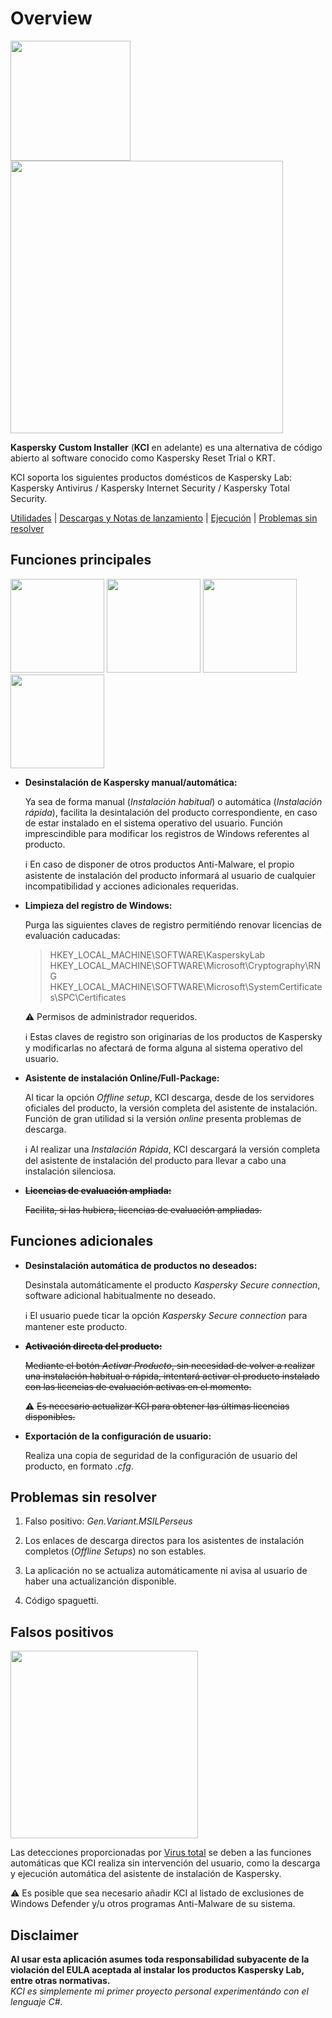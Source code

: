 # Overview
<img src="https://github.com/bitasuperactive/KCIBasic/blob/basicUI/doc/icon.ico" width="192"/> <img src="https://github.com/bitasuperactive/KCIBasic/blob/basicUI/doc/kcibasicimage.png" width="436"/>

**Kaspersky Custom Installer** (**KCI** en adelante) es una alternativa de código abierto al software conocido como Kaspersky Reset Trial o KRT.

KCI soporta los siguientes productos domésticos de Kaspersky Lab: Kaspersky Antivirus / Kaspersky Internet Security / Kaspersky Total Security.

[Utilidades](https://github.com/bitasuperactive/KCIBasic/blob/basicUI/README.md#principales-utilidades) | [Descargas y Notas de lanzamiento](https://github.com/bitasuperactive/KCIBasic/releases) | [Ejecución](https://github.com/bitasuperactive/KCIBasic/blob/basicUI/README.md#ejecución) | [Problemas sin resolver](https://github.com/bitasuperactive/KCIBasic/blob/basicUI/README.md#problemas-sin-resolver)

## Funciones principales
<img src="https://github.com/bitasuperactive/KCIBasic/blob/basicUI/doc/uninstallimage.png" width="150"/> <img src="https://github.com/bitasuperactive/KCIBasic/blob/basicUI/doc/cleanimage.jpg" width="150"/> <img src="https://github.com/bitasuperactive/KCIBasic/blob/basicUI/doc/downloadimage.png" width="150"/> <img src="https://github.com/bitasuperactive/KCIBasic/blob/basicUI/doc/keyimage.jpg" width="150"/>

- **Desinstalación de Kaspersky manual/automática:**

  Ya sea de forma manual (*Instalación habitual*) o automática (*Instalación rápida*), facilita la desintalación del producto correspondiente, en caso de estar instalado en el sistema operativo del usuario. Función imprescindible para modificar los registros de Windows referentes al producto.

  :information_source: En caso de disponer de otros productos Anti-Malware, el propio asistente de instalación del producto informará al usuario de cualquier incompatibilidad y acciones adicionales requeridas.

- **Limpieza del registro de Windows:**

  Purga las siguientes claves de registro permitiéndo renovar licencias de evaluación caducadas:
  > HKEY_LOCAL_MACHINE\SOFTWARE\KasperskyLab            
  > HKEY_LOCAL_MACHINE\SOFTWARE\Microsoft\Cryptography\RNG
  > HKEY_LOCAL_MACHINE\SOFTWARE\Microsoft\SystemCertificates\SPC\Certificates

  :warning: Permisos de administrador requeridos.

  :information_source: Estas claves de registro son originarias de los productos de Kaspersky y modificarlas no afectará de forma alguna al sistema operativo del usuario.

- **Asistente de instalación Online/Full-Package:**

  Al ticar la opción *Offline setup*, KCI descarga, desde de los servidores oficiales del producto, la versión completa del asistente de instalación. Función de gran utilidad si la versión *online* presenta problemas de descarga.

  :information_source: Al realizar una *Instalación Rápida*, KCI descargará la versión completa del asistente de instalación del producto para llevar a cabo una instalación silenciosa.

- **<s>Licencias de evaluación ampliada:</s>**

  <s>Facilita, si las hubiera, licencias de evaluación ampliadas.</s>

## Funciones adicionales
- **Desinstalación automática de productos no deseados:**

  Desinstala automáticamente el producto *Kaspersky Secure connection*, software adicional habitualmente no deseado.

  :information_source: El usuario puede ticar la opción *Kaspersky Secure connection* para mantener este producto.

- **<s>Activación directa del producto:</s>**

  <s>Mediante el botón *Activar Producto*, sin necesidad de volver a realizar una instalación habitual o rápida, intentará activar el producto instalado con las licencias de evaluación activas en el momento.</s>

  :warning: <s>Es necesario actualizar KCI para obtener las últimas licencias disponibles.</s>

- **Exportación de la configuración de usuario:**

  Realiza una copia de seguridad de la configuración de usuario del producto, en formato *.cfg*.


## Problemas sin resolver
1. Falso positivo: *Gen.Variant.MSILPerseus*
  
2. Los enlaces de descarga directos para los asistentes de instalación completos (*Offline Setups*) no son estables.
  
3. La aplicación no se actualiza automáticamente ni avisa al usuario de haber una actualizanción disponible.
 
4. Código spaguetti.


## Falsos positivos
<img src="https://github.com/bitasuperactive/KCIBasic/blob/basicUI/doc/virustotalimage.png" width="300"/>

Las detecciones proporcionadas por [Virus total](https://www.virustotal.com/gui/file/24f97e787c5fbb600f6643bcb957f68ab099f12a7e37fc6473feb582d19c40e3/detection) se deben a las funciones automáticas que KCI realiza sin intervención del usuario, como la descarga y ejecución automática del asistente de instalación de Kaspersky.

:warning: Es posible que sea necesario añadir KCI al listado de exclusiones de Windows Defender y/u otros programas Anti-Malware de su sistema.

## Disclaimer  
**Al usar esta aplicación asumes toda responsabilidad subyacente de la violación del EULA aceptada al instalar los productos Kaspersky Lab, entre otras normativas.**   
*KCI es simplemente mi primer proyecto personal experimentándo con el lenguaje C#.*
